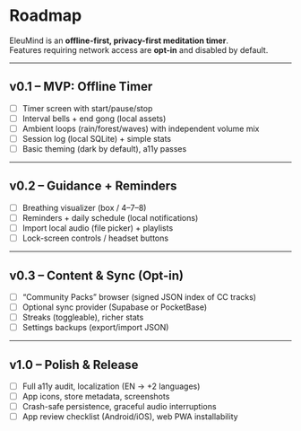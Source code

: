 # Roadmap

EleuMind is an **offline-first, privacy-first meditation timer**.  
Features requiring network access are **opt-in** and disabled by default.

---

## v0.1 – MVP: Offline Timer
- [ ] Timer screen with start/pause/stop  
- [ ] Interval bells + end gong (local assets)  
- [ ] Ambient loops (rain/forest/waves) with independent volume mix  
- [ ] Session log (local SQLite) + simple stats  
- [ ] Basic theming (dark by default), a11y passes  

---

## v0.2 – Guidance + Reminders
- [ ] Breathing visualizer (box / 4–7–8)  
- [ ] Reminders + daily schedule (local notifications)  
- [ ] Import local audio (file picker) + playlists  
- [ ] Lock-screen controls / headset buttons  

---

## v0.3 – Content & Sync (Opt-in)
- [ ] “Community Packs” browser (signed JSON index of CC tracks)  
- [ ] Optional sync provider (Supabase or PocketBase)  
- [ ] Streaks (toggleable), richer stats  
- [ ] Settings backups (export/import JSON)  

---

## v1.0 – Polish & Release
- [ ] Full a11y audit, localization (EN → +2 languages)  
- [ ] App icons, store metadata, screenshots  
- [ ] Crash-safe persistence, graceful audio interruptions  
- [ ] App review checklist (Android/iOS), web PWA installability  
